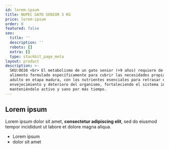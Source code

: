 ```yaml
---
id: lorem-ipsum
title: NUPEC GATO SENIOR 3 KG
price: lorem-ipsum
order: 0
featured: false
seo:
  title: ''
  description: ''
  robots: []
  extra: []
  type: stackbit_page_meta
layout: product
description: >-
  SKU:OO38 <br> El metabolismo de un gato senior (+9 años) requiere de un
  alimento formulado específicamente para cubrir las necesidades propias de un
  adulto en etapa madura, con los nutrientes esenciales para retrasar el
  envejecimiento y deterioro del organismo, fortaleciendo el sistema inmune y
  manteniéndolo activo y sano por más tiempo.
---
```

## Lorem ipsum

Lorem ipsum dolor sit amet, **consectetur adipiscing elit**, sed do eiusmod tempor incididunt ut labore et dolore magna aliqua.

- Lorem ipsum
- dolor sit amet